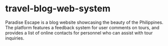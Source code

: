 # travel-blog-web-system
Paradise Escape is a blog website showcasing the beauty of the Philippines. The platform features a feedback system for user comments on tours, and provides a list of online contacts for personnel who can assist with tour inquiries.

